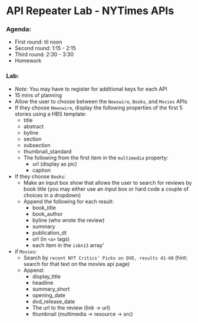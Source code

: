 # API Repeater Lab - NYTimes APIs

### Agenda:
- First round: til noon
- Second round: 1:15 - 2:15
- Third round: 2:30 - 3:30
- Homework

### Lab:
- *Note:* You may have to register for additional keys for each API
- 15 mins of planning 
- Allow the user to choose between the `Newswire`, `Books`, and `Movies` APIs
- If they choose `Newswire`, display the following properties of the first 5 stories using a HBS template:
  - title
  - abstract
  - byline
  - section
  - subsection
  - thumbnail_standard
  - The following from the first item in the `multimedia` property:
    - url (display as pic)
    - caption
- If they choose `Books`:
  - Make an input box show that allows the user to search for reviews by book title (you may either use an input box or hard code a couple of choices in a dropdown)
  - Append the following for each result:
    - book_title
    - book_author
    - byline (who wrote the review)
    - summary
    - publication_dt
    - url (in `<a>` tags)
    - each item in the `isbn13` array'
- if `Movies`:
  - Search by `recent NYT Critics' Picks on DVD, results 41-60` (hint: search for that text on the movies api page)
  - Append:
    - display_title
    - headline
    - summary_short
    - opening_date
    - dvd_release_date
    - The url to the review (link -> url)
    - thumbnail (multimedia -> resource -> src)
